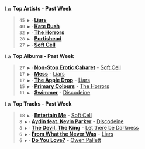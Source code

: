 <!--START_LASTFM_ARTISTS:{"period": "7day", "rows": 5}-->
<a href="https://last.fm" target="_blank"><img src="https://user-images.githubusercontent.com/17434202/215290617-e793598d-d7c9-428f-9975-156db1ba89cc.svg" alt="Last.fm Logo" width="18" height="13"/></a> **Top Artists - Past Week**

> `45 ▶️` ∙ **[Liars](https://www.last.fm/music/Liars)**<br/>
> `40 ▶️` ∙ **[Kate Bush](https://www.last.fm/music/Kate+Bush)**<br/>
> `32 ▶️` ∙ **[The Horrors](https://www.last.fm/music/The+Horrors)**<br/>
> `28 ▶️` ∙ **[Portishead](https://www.last.fm/music/Portishead)**<br/>
> `27 ▶️` ∙ **[Soft Cell](https://www.last.fm/music/Soft+Cell)**<br/>
<!--END_LASTFM_ARTISTS-->

<!--START_LASTFM_ALBUMS:{"period": "7day", "rows": 5}-->
<a href="https://last.fm" target="_blank"><img src="https://user-images.githubusercontent.com/17434202/215290617-e793598d-d7c9-428f-9975-156db1ba89cc.svg" alt="Last.fm Logo" width="18" height="13"/></a> **Top Albums - Past Week**

> `27 ▶️` ∙ **[Non-Stop Erotic Cabaret](https://www.last.fm/music/Soft+Cell/Non-Stop+Erotic+Cabaret)** - [Soft Cell](https://www.last.fm/music/Soft+Cell)<br/>
> `17 ▶️` ∙ **[Mess](https://www.last.fm/music/Liars/Mess)** - [Liars](https://www.last.fm/music/Liars)<br/>
> `17 ▶️` ∙ **[The Apple Drop](https://www.last.fm/music/Liars/The+Apple+Drop)** - [Liars](https://www.last.fm/music/Liars)<br/>
> `15 ▶️` ∙ **[Primary Colours](https://www.last.fm/music/The+Horrors/Primary+Colours)** - [The Horrors](https://www.last.fm/music/The+Horrors)<br/>
> `11 ▶️` ∙ **[Swimmer](https://www.last.fm/music/Discodeine/Swimmer)** - [Discodeine](https://www.last.fm/music/Discodeine)<br/>
<!--END_LASTFM_ALBUMS-->

<!--START_LASTFM_TRACKS:{"period": "7day", "rows": 5}-->
<a href="https://last.fm" target="_blank"><img src="https://user-images.githubusercontent.com/17434202/215290617-e793598d-d7c9-428f-9975-156db1ba89cc.svg" alt="Last.fm Logo" width="18" height="13"/></a> **Top Tracks - Past Week**

> `18 ▶️` ∙ **[Entertain Me](https://www.last.fm/music/Soft+Cell/_/Entertain+Me)** - [Soft Cell](https://www.last.fm/music/Soft+Cell)<br/>
> `8 ▶️` ∙ **[Aydin feat. Kevin Parker](https://www.last.fm/music/Discodeine/_/Aydin+feat.+Kevin+Parker)** - [Discodeine](https://www.last.fm/music/Discodeine)<br/>
> `8 ▶️` ∙ **[The Devil, The King](https://www.last.fm/music/Let+there+be+Darkness/_/The+Devil,+The+King)** - [Let there be Darkness](https://www.last.fm/music/Let+there+be+Darkness)<br/>
> `6 ▶️` ∙ **[From What the Never Was](https://www.last.fm/music/Liars/_/From+What+the+Never+Was)** - [Liars](https://www.last.fm/music/Liars)<br/>
> `6 ▶️` ∙ **[Do You Love?](https://www.last.fm/music/Owen+Pallett/_/Do+You+Love%3F)** - [Owen Pallett](https://www.last.fm/music/Owen+Pallett)<br/>
<!--END_LASTFM_TRACKS-->